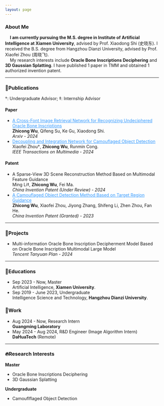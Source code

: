 ```yaml
---
layout: page
---
```


### About Me


&nbsp;&nbsp;&nbsp;&nbsp;**I am currently pursuing the M.S. degree in Institute of Artificial Intelligence at Xiamen University**, advised by Prof. Xiaodong Shi (史晓东). I received the B.S. degree from Hangzhou Dianzi University, advised by Prof. Xiaofei Zhou (周晓飞).<br>&nbsp;&nbsp;&nbsp;&nbsp;My research interests include **Oracle Bone Inscriptions Deciphering** and **3D Gaussian Splatting**. I have published 1 paper in TMM and obtained 1 authorized invention patent.

---

### 📖Publications

$\dagger$: Undergraduate Advisor; $\ddagger$: Internship Advisor

#### Paper

- <a href="https://arxiv.org/abs/2409.06381" style="color:#3399FF;">A Cross-Font Image Retrieval Network for Recognizing Undeciphered Oracle Bone Inscriptions</a><br>**Zhicong Wu**, Qifeng Su, Ke Gu, Xiaodong Shi.<br>*Arxiv - 2024*
- <a href="https://ieeexplore.ieee.org/abstract/document/10417767" style="color:#3399FF;">Decoupling and Integration Network for Camouflaged Object Detection</a><br>Xiaofei Zhou$\dagger$, **Zhicong Wu**, Runmin Cong.<br>*IEEE Transactions on Multimedia - 2024*

#### Patent

- A Sparse-View 3D Scene Reconstruction Method Based on Multimodal Feature Guidance<br>Ming Li$\ddagger$, **Zhicong Wu**, Fei Ma.<br>*China Invention Patent (Under Review) - 2024*
- <a href="https://kns.cnki.net/kcms2/article/abstract?v=S5uBaE2M3Od0pWaxuBd1ZhHWGmkbwMQKq9FWyilqiu3SsS9mgr7SkzYPDA_A2FvSJS-yfz0GcpIc7vJQyK9M8M_-AnpHejJOB08_ZKWN3bBDLEuagLH-5aAoRJyjPme2zBiN1vuXdU8=&uniplatform=NZKPT&language=CHS" style="color:#3399FF;">A Camouflaged Object Detection Method Based on Target Region Guidance</a><br>**Zhicong Wu**, Xiaofei Zhou, Jiyong Zhang, Shifeng Li, Zhen Zhou, Fan He.<br>*China Invention Patent (Granted) - 2023*

***

### 🏹Projects

- Multi-information Oracle Bone Inscription Decipherment Model Based on Oracle Bone Inscription Multimodal Large Model<br>*Tencent Tanyuan Plan - 2024*

---

### 🏫Educations

- Sep 2023 - Now, Master<br>Artificial Intelligence, **Xiamen University**.<br>
- Sep 2019 - June 2023, Undergraduate<br>Intelligence Science and Technology, **Hangzhou Dianzi University**.<br>

### 🌇Work

- Aug 2024 - Now, Research Intern<br>**Guangming Laboratory**
- May 2024 - Aug 2024,  R&D Engineer (Image Algorithm Intern)<br>**DaHuaTech** (Remote)

---

### 🔥Research Interests

**Master**

- Oracle Bone Inscriptions Deciphering
- 3D Gaussian Splatting

**Undergraduate**

- Camouflflaged Object Detection 

